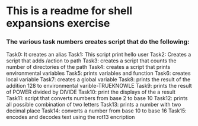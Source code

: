 # This is a readme for shell expansions exercise
### The various task numbers creates script that do the following:
Task0: It creates an alias
Task1: This script print hello user
Task2: Creates a script that adds /action to path
Task3: creates a script that counts the number of directories of the path
Task4: creates a script that prints environmental variables
Task5: prints variables and function
Task6: creates local variable
Task7: creates a global variable
Task8: prints the result of the addition 128 to environmental varible-TRUEKNOWLE
Task9: prints the result of POWER divided by DIVIDE
Task10: print the displays of the a result
Task11: script that converts numbers from base 2 to base 10
Task12: prints all possible combination of two letters
Task13: prints a number with two decimal place
Task14: converts a number from base 10 to base 16
Task15: encodes and decodes text using the rot13 encription
